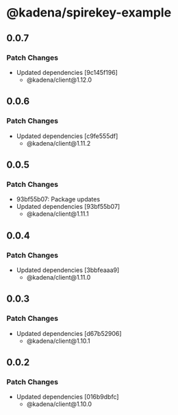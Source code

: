 # @kadena/spirekey-example

## 0.0.7

### Patch Changes

- Updated dependencies \[9c145f196]
  - @kadena/client\@1.12.0

## 0.0.6

### Patch Changes

- Updated dependencies \[c9fe555df]
  - @kadena/client\@1.11.2

## 0.0.5

### Patch Changes

- 93bf55b07: Package updates
- Updated dependencies \[93bf55b07]
  - @kadena/client\@1.11.1

## 0.0.4

### Patch Changes

- Updated dependencies \[3bbfeaaa9]
  - @kadena/client\@1.11.0

## 0.0.3

### Patch Changes

- Updated dependencies \[d67b52906]
  - @kadena/client\@1.10.1

## 0.0.2

### Patch Changes

- Updated dependencies \[016b9dbfc]
  - @kadena/client\@1.10.0
